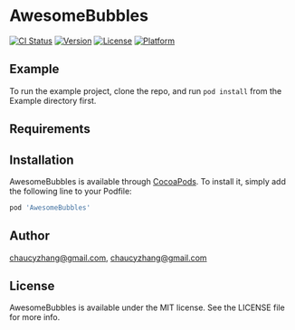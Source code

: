 # AwesomeBubbles

[![CI Status](http://img.shields.io/travis/chaucyzhang@gmail.com/AwesomeBubbles.svg?style=flat)](https://travis-ci.org/chaucyzhang@gmail.com/AwesomeBubbles)
[![Version](https://img.shields.io/cocoapods/v/AwesomeBubbles.svg?style=flat)](http://cocoapods.org/pods/AwesomeBubbles)
[![License](https://img.shields.io/cocoapods/l/AwesomeBubbles.svg?style=flat)](http://cocoapods.org/pods/AwesomeBubbles)
[![Platform](https://img.shields.io/cocoapods/p/AwesomeBubbles.svg?style=flat)](http://cocoapods.org/pods/AwesomeBubbles)

## Example

To run the example project, clone the repo, and run `pod install` from the Example directory first.

## Requirements

## Installation

AwesomeBubbles is available through [CocoaPods](http://cocoapods.org). To install
it, simply add the following line to your Podfile:

```ruby
pod 'AwesomeBubbles'
```

## Author

chaucyzhang@gmail.com, chaucyzhang@gmail.com

## License

AwesomeBubbles is available under the MIT license. See the LICENSE file for more info.
